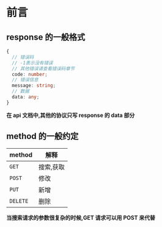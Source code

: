 # 前言

## response 的一般格式

```typescript
{
  // 错误码
  // -1表示没有错误
  // 其他错误请查看错误码章节
  code: number;
  // 错误信息
  message: string;
  // 数据
  data: any;
}
```

**在 api 文档中,其他的协议只写 response 的 data 部分**

## method 的一般约定

| method   | 解释      |
| -------- | --------- |
| `GET`    | 搜索,获取 |
| `POST`   | 修改      |
| `PUT`    | 新增      |
| `DELETE` | 删除      |

**当搜索请求的参数很复杂的时候,GET 请求可以用 POST 来代替**
